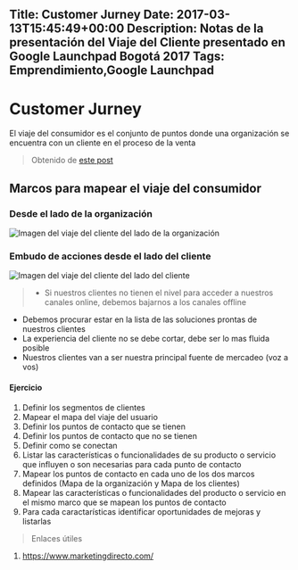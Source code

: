 Title: Customer Jurney
Date: 2017-03-13T15:45:49+00:00
Description: Notas de la presentación del Viaje del Cliente presentado en Google Launchpad Bogotá 2017
Tags: Emprendimiento,Google Launchpad
---
# Customer Jurney

El viaje del consumidor es el conjunto de puntos donde una organización se encuentra con un cliente en el proceso de la venta

> Obtenido de [este post](http://www.liverpoolchamber.org.uk/2716/section.aspx/2715/phcreative)

## Marcos para mapear el viaje del consumidor

### Desde el lado de la organización

![Imagen del viaje del cliente del lado de la organización](http://www.liverpoolchamber.org.uk/userfiles/customerjourney1.png)

### Embudo de acciones desde el lado del cliente

![Imagen del viaje del cliente del lado del cliente](http://www.liverpoolchamber.org.uk/userfiles/content%20journey%202.png)

> - Si nuestros clientes no tienen el nivel para acceder a nuestros canales online, debemos bajarnos a los canales offline
  - Debemos procurar estar en la lista de las soluciones prontas de nuestros clientes
  - La experiencia del cliente no se debe cortar, debe ser lo mas fluida posible
  - Nuestros clientes van a ser nuestra principal fuente de mercadeo (voz a vos)

#### Ejercicio
1. Definir los segmentos de clientes
1. Mapear el mapa del viaje del usuario
  1. Definir los puntos de contacto que se tienen
  1. Definir los puntos de contacto que no se tienen
  1. Definir como se conectan
1. Listar las características o funcionalidades de su producto o servicio que influyen o son necesarias para cada punto de contacto
1. Mapear los puntos de contacto en cada uno de los dos marcos definidos (Mapa de la organización y Mapa de los clientes)
1. Mapear las características o funcionalidades del producto o servicio en el mismo marco que se mapean los puntos de contacto
1. Para cada caractarísticas identificar oportunidades de mejoras y listarlas

> Enlaces útiles
  1. https://www.marketingdirecto.com/